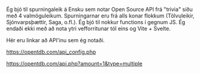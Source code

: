 Ég bjó til spurningaleik á Ensku sem notar Open Source API frá "trivia" síðu með 4 valmöguleikum.
Spurningarnar eru frá alls konar flokkum (Tölvuleikir, Sjónvarpsþættir, Saga, o.fl.).
Ég bjó til nokkur functions í gegnum JS.
Ég endaði ekki með að nota ytri vefforritunar tól eins og Vite + Svelte.

Hér eru linkar að API'inu sem ég notaði.

https://opentdb.com/api_config.php

https://opentdb.com/api.php?amount=1&type=multiple